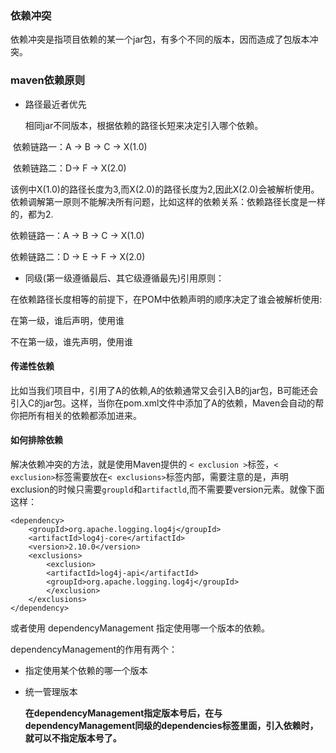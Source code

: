 ### 依赖冲突

依赖冲突是指项目依赖的某一个jar包，有多个不同的版本，因而造成了包版本冲突。

### maven依赖原则

- 路径最近者优先

  相同jar不同版本，根据依赖的路径长短来决定引入哪个依赖。

​        依赖链路一：A -> B -> C -> X(1.0) 

​        依赖链路二：D-> F -> X(2.0)

该例中X(1.0)的路径长度为3,而X(2.0)的路径长度为2,因此X(2.0)会被解析使用。依赖调解第一原则不能解决所有问题，比如这样的依赖关系：依赖路径长度是一样的，都为2.

依赖链路一：A -> B -> C -> X(1.0) 

依赖链路二：D -> E ->  F -> X(2.0)

- 同级(第一级遵循最后、其它级遵循最先)引用原则：

在依赖路径长度相等的前提下，在POM中依赖声明的顺序决定了谁会被解析使用:

在第一级，谁后声明，使用谁

不在第一级，谁先声明，使用谁

#### 传递性依赖

比如当我们项目中，引用了A的依赖,A的依赖通常又会引入B的jar包，B可能还会引入C的jar包。这样，当你在pom.xml文件中添加了A的依赖，Maven会自动的帮你把所有相关的依赖都添加进来。

#### 如何排除依赖

解决依赖冲突的方法，就是使用Maven提供的 `< exclusion >`标签，`< exclusion>`标签需要放在`< exclusions>`标签内部，需要注意的是，声明exclusion的时候只需要`groupld`和`artifactld`,而不需要要version元素。就像下面这样：

```
<dependency>
    <groupId>org.apache.logging.log4j</groupId>
    <artifactId>log4j-core</artifactId>
    <version>2.10.0</version>
    <exclusions>
        <exclusion>
        <artifactId>log4j-api</artifactId>
        <groupId>org.apache.logging.log4j</groupId>
        </exclusion>
    </exclusions>
</dependency>
```

或者使用 dependencyManagement 指定使用哪一个版本的依赖。

dependencyManagement的作用有两个：

- 指定使用某个依赖的哪一个版本

- 统一管理版本

  **在dependencyManagement指定版本号后，在与dependencyManagement同级的dependencies标签里面，引入依赖时，就可以不指定版本号了。**
